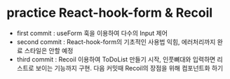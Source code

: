 # practice React-hook-form & Recoil

<ul>
<li>first commit : useForm 훅을 이용하여 다수의 Input 제어</li>
<li>second commit : React-hook-form의 기초적인 사용법 익힘, 에러처리까지 완료 스타일은 안할 예정</li>
<li>third commit : Recoil 이용하여 ToDoList 만들기 시작, 인풋뼈대와 입력하면 리스트로 보이는 기능까지 구현. 다음 커밋때 Recoil의 장점을 위해 컴포넌트화 하기</li>
</ul>
